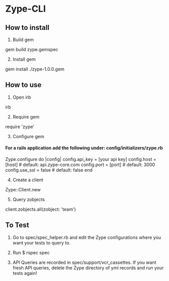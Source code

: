 # Zype-CLI

## How to install

1. Build gem

gem build zype.gemspec

2. Install gem

gem install ./zype-1.0.0.gem

## How to use

1. Open irb

irb

2. Require gem

require 'zype'

3. Configure gem

#### For a rails application add the following under: config/initializers/zype.rb

Zype.configure do |config|
  config.api_key = [your api key]
  config.host    = [host] # default: api.zype-core.com
  config.port    = [port] # default: 3000
  config.use_ssl = false  # default: false
end

4. Create a client

Zype::Client.new

5. Query zobjects

client.zobjects.all(zobject: 'team')

## To Test

1. Go to spec/spec_helper.rb and edit the Zype configurations where you want your
tests to query to.

2. Run $ rspec spec

3. API Queries are recorded in spec/support/vcr_cassettes. If you want fresh API queries,
delete the Zype directory of yml records and run your tests again!
